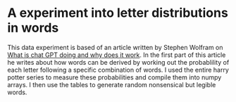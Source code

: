 # A experiment into letter distributions in words

This data experiment is based of an article written by Stephen Wolfram on [What is chat GPT doing and why does it work](https://writings.stephenwolfram.com/2023/02/what-is-chatgpt-doing-and-why-does-it-work/). In the first part of this article he writes about how words can be derived by working out the probablility of each letter following a specific combination of words. I used the entire harry potter series to measure these probabilities and compile them into numpy arrays. I then use the tables to generate random nonsensical but legible words.